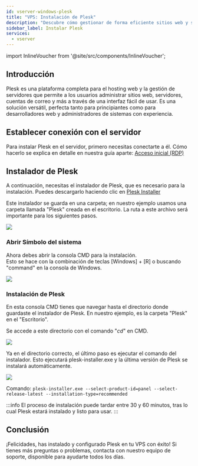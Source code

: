 ```yaml
---
id: vserver-windows-plesk
title: "VPS: Instalación de Plesk"
description: "Descubre cómo gestionar de forma eficiente sitios web y servidores con la versátil plataforma de Plesk, ideal para principiantes y expertos → Aprende más ahora"
sidebar_label: Instalar Plesk
services:
  - vserver
---
```


import InlineVoucher from '@site/src/components/InlineVoucher';

## Introducción

Plesk es una plataforma completa para el hosting web y la gestión de servidores que permite a los usuarios administrar sitios web, servidores, cuentas de correo y más a través de una interfaz fácil de usar. Es una solución versátil, perfecta tanto para principiantes como para desarrolladores web y administradores de sistemas con experiencia.  
<InlineVoucher />


## Establecer conexión con el servidor

Para instalar Plesk en el servidor, primero necesitas conectarte a él. Cómo hacerlo se explica en detalle en nuestra guía aparte: [Acceso inicial (RDP)](vserver-windows-userdp.md)

## Instalador de Plesk

A continuación, necesitas el instalador de Plesk, que es necesario para la instalación. Puedes descargarlo haciendo clic en [Plesk Installer](https://installer-win.plesk.com/plesk-installer.exe)

Este instalador se guarda en una carpeta; en nuestro ejemplo usamos una carpeta llamada "Plesk" creada en el escritorio. La ruta a este archivo será importante para los siguientes pasos.

![](https://screensaver01.zap-hosting.com/index.php/s/kLWzpPdxXRPKbHP/preview)

### Abrir Símbolo del sistema

Ahora debes abrir la consola CMD para la instalación.  
Esto se hace con la combinación de teclas [Windows] + [R] o buscando "command" en la consola de Windows.

![](https://screensaver01.zap-hosting.com/index.php/s/Bxy33gxjASsf5G3/preview)

### Instalación de Plesk

En esta consola CMD tienes que navegar hasta el directorio donde guardaste el instalador de Plesk. En nuestro ejemplo, es la carpeta "Plesk" en el "Escritorio".

Se accede a este directorio con el comando "*cd*" en CMD.

![](https://screensaver01.zap-hosting.com/index.php/s/QzQmFzpi3SDQbbE/preview)

Ya en el directorio correcto, el último paso es ejecutar el comando del instalador. Esto ejecutará plesk-installer.exe y la última versión de Plesk se instalará automáticamente.

![](https://screensaver01.zap-hosting.com/index.php/s/2XcY2WEyX48RM4G/preview)

Comando: `plesk-installer.exe --select-product-id=panel --select-release-latest --installation-type=recommended`

:::info
El proceso de instalación puede tardar entre 30 y 60 minutos, tras lo cual Plesk estará instalado y listo para usar.
:::


## Conclusión

¡Felicidades, has instalado y configurado Plesk en tu VPS con éxito! Si tienes más preguntas o problemas, contacta con nuestro equipo de soporte, disponible para ayudarte todos los días.

<InlineVoucher />